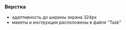 ### Верстка

- адаптивность до ширины экрана 324px
- макеты и инструкции расположены в файле "Task"
